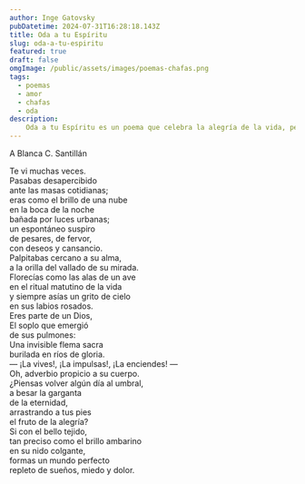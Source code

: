 ```yaml
---
author: Inge Gatovsky
pubDatetime: 2024-07-31T16:28:18.143Z
title: Oda a tu Espíritu
slug: oda-a-tu-espiritu
featured: true
draft: false
omgImage: /public/assets/images/poemas-chafas.png
tags:
  - poemas
  - amor
  - chafas
  - oda
description:
    Oda a tu Espíritu es un poema que celebra la alegría de la vida, pero también el dolor de vivirla.
---
```


<div class="text-left font-semibold">A Blanca C. Santillán</div>  

Te vi muchas veces.  
Pasabas desapercibido  
ante las masas cotidianas;  
eras como el brillo de una nube  
en la boca de la noche  
bañada por luces urbanas;  
un espontáneo suspiro  
de pesares, de fervor,  
con deseos y cansancio.  
Palpitabas cercano a su alma,  
a la orilla del vallado de su mirada.  
Florecías como las alas de un ave  
en el ritual matutino de la vida  
y siempre asías un grito de cielo  
en sus labios rosados.  
Eres parte de un Dios,  
El soplo que emergió   
de sus pulmones:  
Una invisible flema sacra  
burilada en ríos de gloria.  
— ¡La vives!, ¡La impulsas!, ¡La enciendes! —  
Oh, adverbio propicio a su cuerpo.  
¿Piensas volver algún día al umbral,  
a besar la garganta  
de la eternidad,  
arrastrando a tus pies  
el fruto de la alegría?  
Si con el bello tejido,  
tan preciso como el brillo ambarino  
en su nido colgante,  
formas un mundo perfecto  
repleto de sueños, miedo y dolor.  
